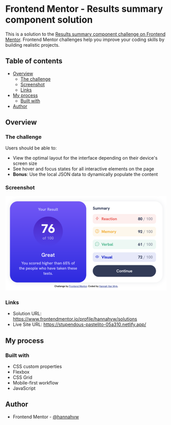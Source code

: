 # Frontend Mentor - Results summary component solution

This is a solution to the [Results summary component challenge on Frontend Mentor](https://www.frontendmentor.io/challenges/results-summary-component-CE_K6s0maV). Frontend Mentor challenges help you improve your coding skills by building realistic projects.

## Table of contents

- [Overview](#overview)
  - [The challenge](#the-challenge)
  - [Screenshot](#screenshot)
  - [Links](#links)
- [My process](#my-process)
  - [Built with](#built-with)
- [Author](#author)

## Overview

### The challenge

Users should be able to:

- View the optimal layout for the interface depending on their device's screen size
- See hover and focus states for all interactive elements on the page
- **Bonus**: Use the local JSON data to dynamically populate the content

### Screenshot

![](./Screenshot.png)

### Links

- Solution URL: https://www.frontendmentor.io/profile/hannahvw/solutions
- Live Site URL: https://stupendous-pastelito-05a310.netlify.app/

## My process

### Built with

- CSS custom properties
- Flexbox
- CSS Grid
- Mobile-first workflow
- JavaScript

## Author

- Frontend Mentor - [@hannahvw](https://www.frontendmentor.io/profile/hannahvw)
